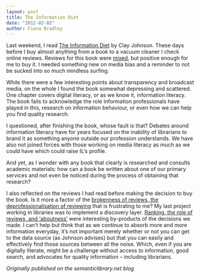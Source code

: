 ```yaml
---
layout: post
title: The Information Diet
date: "2012-02-02"
author: Fiona Bradley
---
```


Last weekend, I read [The Information Diet](http://www.informationdiet.com/) by Clay Johnson. These days before I buy almost anything from a book to a vacuum cleaner I check online reviews. Reviews for this book were [mixed](http://www.amazon.com/Information-Diet-Case-Conscious-Consumption/dp/1449304680/ref=sr_1_1?ie=UTF8&qid=1328189260&sr=8-1), but positive enough for me to buy it. I needed something new on media bias and a reminder to not be sucked into so much mindless surfing.

While there were a few interesting points about transparency and broadcast media, on the whole I found the book somewhat depressing and scattered. One chapter covers digital literacy, or as we know it, information literacy. The book fails to acknowledge the role information professionals have played in this, research on information behaviour, or even how we can help you find quality research.

I questioned, after finishing the book, whose fault is that? Debates around information literacy have for years focused on the inability of librarians to brand it as something anyone outside our profession understands. We have also not joined forces with those working on media literacy as much as we could have which could raise IL’s profile.

And yet, as I wonder with any book that clearly is researched and consults academic materials: how can a book be written about one of our primary services and not even be noticed during the process of obtaining that research?

I also reflected on the reviews I had read before making the decision to buy the book. Is it more a factor of the [brokenness of reviews, the deprofessionalisation of reviewing](http://www.guardian.co.uk/commentisfree/2012/feb/01/tripadvisor-furore-criticism) that is frustrating to me? My last project working in libraries was to implement a discovery layer. [Ranking, the role of reviews, and ‘aboutness’](http://www.slideshare.net/mobile/blisspix/adaptability-aboutness-and-authenticity-towards-discovery-platforms-with-nextgeneration-catalogues-and-linked-data) were interesting by-products of the decisions we made. I can’t help but think that as we continue to absorb more and more information everyday, it’s not important merely whether or not you can get to the data source (as Johnson advises) but that you can easily and effectively find those sources between all the noise. Which, even if you are digitally literate, might be a challenge without access to information, good search, and advocates for quality information – including librarians.

_Originally published on the semanticlibrary.net blog_
